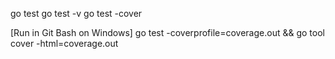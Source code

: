 go test
go test -v
go test -cover

[Run in Git Bash on Windows]
go test -coverprofile=coverage.out && go tool cover -html=coverage.out